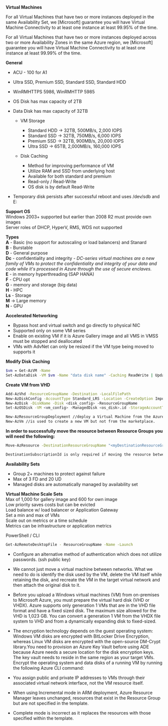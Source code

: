 **Virtual Machines**

﻿For all Virtual Machines that have two or more instances deployed in the same Availability Set, we [Microsoft] guarantee you will have Virtual Machine Connectivity to at least one instance at least 99.95% of the time.  
  
﻿For all Virtual Machines that have two or more instances deployed across two or more Availability Zones in the same Azure region, we [Microsoft] guarantee you will have Virtual Machine Connectivity to at least one instance at least 99.99% of the time.

**General**  
- ACU - 100 for A1  
- Ultra SSD, Premium SSD, Standard SSD, Standard HDD  
- WinRMHTTPS 5986, WinRMHTTP 5985  
- OS Disk has max capacity of 2TB  
- Data Disk has max capacity of 32TB  
	- VM Storage  
		- Standard HDD -> 32TB, 500MB/s, 2,000 IOPS  
		- Standard SSD -> 32TB, 750MB/s, 6,000 IOPS  
		- Premium SSD -> 32TB, 900MB/s, 20,000 IOPS  
		- Ultra SSD -> 65TB, 2,000MB/s, 160,000 IOPS
		
	- Disk Caching  
		- Method for improving performance of VM  
		- Utilize RAM and SSD from underlying host  
		- Available for both standard and premium  
		- Read-only / Read-Write  
		- OS disk is by default Read-Write

- Temporary disk persists after successful reboot and uses /dev/sdb and E:  

**Support OS**  
Windows 2003+ supported but earlier than 2008 R2 must provide own images  
Server roles of DHCP, HyperV, RMS, WDS not supported

**Types**  
**A** - Basic (no support for autoscaling or load balancers) and Stanard  
**B** - Burstable  
**D** - General purpose  
**Dc** - confidentiality and integrity  - ﻿*DC-series virtual machines are a new family of VMs to protect the confidentiality and integrity of your data and code while it's processed in Azure through the use of secure enclaves.*  
**E** - in memory hyperthreading (SAP HANA)  
**F** - CPU opt  
**G** - memory and storage (big data)  
**H** - HPC  
**Ls** - Storage  
**M** -> Large memory  
**N** - GPU

**Accelerated Networking**  
- Bypass host and virtual switch and go directly to physical NIC  
- Supported only on some VM series  
- Enable on existing VM if it is Azure Gallery image and all VMS in VMSS must be stopped and deallocated  
- VMs with AdvNet can only be resized if the VM type being moved to supports it

**Modify Disk Caching**  
```sh
$vm = Get-AzVM -Name  
Set-AzDataDisk -VM $vm -Name "data disk name" -Caching ReadWrite | Update-AzVm
```

**Create VM from VHD**
```sh
Add-AzVhd -ResourceGroupName -Destination -LocalFilePath
New-AzDiskConfig -AccountType Standard_LRS -Location -CreateOption Import -SourceURI
New-AzDisk -DiskName -Disk <disk_config> -ResourceGroupName
Set-AzOSDisk -VM <vm_config> -ManagedDisk <os_disk>.id -StorageAccountType Standard_LRS -CreateOption Attach -Windows
```
```sh
New-AzResourceGroupDeployment //deploy a Virtual Machine from the Azure Marketplace
New-AzVm //is used to create a new VM but not from the marketplace. 
```

**In order to successfully move the resource between Resource Groups you will need the following:** 
```sh
Move-AzResource -DestinationResourceGroupName "<myDestinationResourceGroup>"  -ResourceId <ResourceId> 

DestinationSubscriptionId is only required if moving the resource between subscriptions. 
```

**Availability Sets**  
- Group 2+ machines to protect against failure  
- Max of 3 FD and 20 UD  
- Managed disks are automatically managed by availability set

**Virtual Machine Scale Sets**  
Max of 1,000 for gallery image and 600 for own image  
Low priority saves costs but can be evicted  
Load balance w/ load balancer or Application Gateway  
Set a min and max of VMs  
Scale out on metrics or a time schedule  
Metrics can be infrastructure or application metrics

PowerShell / CLI  
```sh
Get-AzRemoteDesktopFile - ResourceGroupName -Name -Launch
```

- Configure an alternative method of authentication which does not utilize passwords. (ssh public key)  
- We cannot just move a virtual machine between networks. What we need to do is identify the disk used by the VM, delete the VM itself while retaining the disk, and recreate the VM in the target virtual network and then attach the original disk to it.
- Before you upload a Windows virtual machines (VM) from on-premises to Microsoft Azure, you must prepare the virtual hard disk (VHD or VHDX). Azure supports only generation 1 VMs that are in the VHD file format and have a fixed sized disk. The maximum size allowed for the VHD is 1,023 GB. You can convert a generation 1 VM from the VHDX file system to VHD and from a dynamically expanding disk to fixed-sized.

- The encryption technology depends on the guest operating system: Windows VM disks are encrypted with BitLocker Drive Encryption, whereas Linux VM disks are encrypted with the open-source DM-Crypt library.You need to provision an Azure Key Vault before using ADE because Azure needs a secure location for the disk encryption keys. The key vault needs to reside in the same region as your target VMs. Encrypt the operating system and data disks of a running VM by running the following Azure CLI command:

- You assign public and private IP addresses to VMs through their associated virtual network interface, not the VM resource itself.

- When using Incremental mode in ARM deployment, Azure Resource Manager leaves unchanged, resources that exist in the Resource Group but are not specified in the template. 

- Complete mode is incorrect as it replaces the resources with those specified within the template. 
